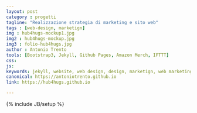 ```yaml
---
layout: post
category : progetti
tagline: "Realizzazione strategia di marketing e sito web"
tags : [web-design, marketign]
img : hub4hugs-mockup1.jpg
img2 : hub4hugs-mockup.jpg
img3 : folio-hub4hugs.jpg
author : Antonio Trento
tools: [Bootstrap3, Jekyll, Github Pages, Amazon Merch, IFTTT]
css: 
js: 
keywords: jekyll, website, web design, design, marketign, web marketing, amazon, t-shirts
canonical: https://antoniotrento.github.io
link: https://hub4hugs.github.io

---
```

{% include JB/setup %}
<!--more-->
